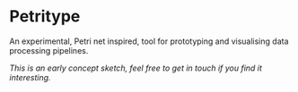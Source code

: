 # Petritype

An experimental, Petri net inspired, tool for prototyping and visualising data processing pipelines.

*This is an early concept sketch, feel free to get in touch if you find it interesting.*

